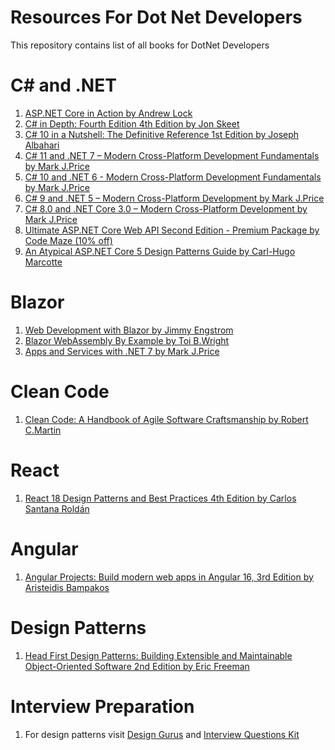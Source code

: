 # Resources For Dot Net Developers
This repository contains list of all books for DotNet Developers
# C# and .NET

1. [ASP.NET Core in Action by Andrew Lock](https://amzn.to/3qXY1T0)
2. [C# in Depth: Fourth Edition 4th Edition by Jon Skeet](https://amzn.to/44glvRU)
3. [C# 10 in a Nutshell: The Definitive Reference 1st Edition by Joseph Albahari](https://amzn.to/3PqLvpa)
4. [C# 11 and .NET 7 – Modern Cross-Platform Development Fundamentals by Mark J.Price](https://amzn.to/46g9bTl)
5. [C# 10 and .NET 6 - Modern Cross-Platform Development Fundamentals by Mark J.Price](https://amzn.to/3Pqu5ci)
6. [C# 9 and .NET 5 – Modern Cross-Platform Development by Mark J.Price](https://amzn.to/45rWQKu)
7. [C# 8.0 and .NET Core 3.0 – Modern Cross-Platform Development by Mark J.Price](https://amzn.to/3KHRUco)
8. [Ultimate ASP.NET Core Web API Second Edition - Premium Package by Code Maze (10% off)](https://codemaze.gumroad.com/l/ultimateaspnetcorepremiumv2/9s6nuez)
9. [An Atypical ASP.NET Core 5 Design Patterns Guide by Carl-Hugo Marcotte](https://amzn.to/47AeT2W)

# Blazor
1. [Web Development with Blazor by Jimmy Engstrom](https://amzn.to/3qZfH0E)
2. [Blazor WebAssembly By Example by Toi B.Wright](https://amzn.to/3Jvn0DD)
3. [Apps and Services with .NET 7 by Mark J.Price](https://amzn.to/3E0Qsy5)

# Clean Code
1. [Clean Code: A Handbook of Agile Software Craftsmanship by Robert C.Martin](https://amzn.to/3r486xF)

# React
1. [React 18 Design Patterns and Best Practices 4th Edition by Carlos Santana Roldán](https://amzn.to/3E0c122)

# Angular
1. [Angular Projects: Build modern web apps in Angular 16, 3rd Edition by Aristeidis Bampakos](https://amzn.to/3DUwJ3j)

# Design Patterns
1. [Head First Design Patterns: Building Extensible and Maintainable Object-Oriented Software 2nd Edition by Eric Freeman](https://amzn.to/44eAOK4)

# Interview Preparation
1. For design patterns visit [Design Gurus](https://www.designgurus.io/?aff=eh44u9) and [Interview Questions Kit](https://www.designgurus.io/course/grokking-the-coding-interview?aff=eh44u9)
